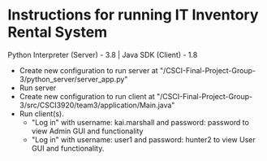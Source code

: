 # Instructions for running IT Inventory Rental System
Python Interpreter (Server) - 3.8 | Java SDK (Client) - 1.8
- Create new configuration to run server at "/CSCI-Final-Project-Group-3/python_server/server_app.py"
- Run server
- Create new configuration to run client at "/CSCI-Final-Project-Group-3/src/CSCI3920/team3/application/Main.java"
- Run client(s).
  - "Log in" with username: kai.marshall and password: password to view Admin GUI and functionality
  - "Log in" with username: user1 and password: hunter2 to view User GUI and functionality.
